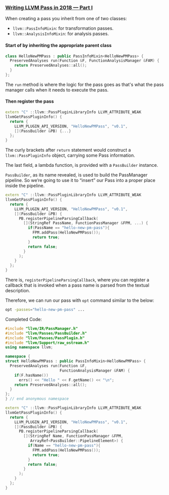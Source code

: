 ### [Writing LLVM Pass in 2018 — Part I](https://medium.com/@mshockwave/writing-llvm-pass-in-2018-part-i-531c700e85eb)
When creating a pass you inherit from one of two classes:
- `llvm::PassInfoMixin`: for transformation passes.
- `llvm::AnalysisInfoMixin`: for analysis passes.

#### Start of by inheriting the appropriate parent class
```cpp
class HelloNewPMPass : public PassInfoMixin<HelloNewPMPass> {
  PreservedAnalyses run(Function &F, FunctionAnalysisManager &FAM) {
    return PreservedAnalyses::all();
  }
};
```

The `run` method is where the logic for the pass goes as that's what the pass manager calls when it needs to execute the pass.

#### Then register the pass
```cpp
extern "C" ::llvm::PassPluginLibraryInfo LLVM_ATTRIBUTE_WEAK
llvmGetPassPluginInfo() {
  return {
    LLVM_PLUGIN_API_VERSION, "HelloNewPMPass", "v0.1",
    [](PassBuilder &PB) {...}
  };
}
```

The curly brackets after `return` statement would construct a `llvm::PassPluginInfo` object, carrying some Pass information.

The last field, a lambda function, is provided with a `PassBuilder` instance.

`PassBuilder`, as its name revealed, is used to build the PassManager pipeline. So we’re going to use it to “insert” our Pass into a proper place inside the pipeline.

```cpp
extern "C" ::llvm::PassPluginLibraryInfo LLVM_ATTRIBUTE_WEAK
llvmGetPassPluginInfo() {
  return {
    LLVM_PLUGIN_API_VERSION, "HelloNewPMPass", "v0.1",
    [](PassBuilder &PB) {
      PB.registerPipelineParsingCallback(
        [](StringRef PassName, FunctionPassManager &FPM, ...) {
          if(PassName == "hello-new-pm-pass"){
            FPM.addPass(HelloNewPMPass());
            return true;
          }
          return false;
        }
      );
    }
  };
}
```

There is, `registerPipelineParsingCallback`, where you can register a callback that is invoked when a pass name is parsed from the textual description.

Therefore, we can run our pass with `opt` command similar to the below:
```bash
opt -passes="hello-new-pm-pass" ...
```


Completed Code:
```cpp
#include "llvm/IR/PassManager.h"
#include "llvm/Passes/PassBuilder.h"
#include "llvm/Passes/PassPlugin.h"
#include "llvm/Support/raw_ostream.h"
using namespace llvm;

namespace {
struct HelloNewPMPass : public PassInfoMixin<HelloNewPMPass> {
  PreservedAnalyses run(Function &F,
                        FunctionAnalysisManager &FAM) {
    if(F.hasName())
      errs() << "Hello " << F.getName() << "\n";
    return PreservedAnalyses::all();
  }
};
} // end anonymous namespace

extern "C" ::llvm::PassPluginLibraryInfo LLVM_ATTRIBUTE_WEAK
llvmGetPassPluginInfo() {
  return {
    LLVM_PLUGIN_API_VERSION, "HelloNewPMPass", "v0.1",
    [](PassBuilder &PB) {
      PB.registerPipelineParsingCallback(
        [](StringRef Name, FunctionPassManager &FPM,
           ArrayRef<PassBuilder::PipelineElement>) {
          if(Name == "hello-new-pm-pass"){
            FPM.addPass(HelloNewPMPass());
            return true;
          }
          return false;
        }
      );
    }
  };
}
```

